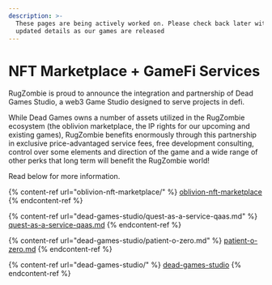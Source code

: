```yaml
---
description: >-
  These pages are being actively worked on. Please check back later with more
  updated details as our games are released
---
```


# NFT Marketplace + GameFi Services

RugZombie is proud to announce the integration and partnership of Dead Games Studio, a web3 Game Studio designed to serve projects in defi.&#x20;

While Dead Games owns a number of assets utilized in the RugZombie ecosystem (the oblivion marketplace, the IP rights for our upcoming and existing games), RugZombie benefits enormously through this partnership in exclusive price-advantaged service fees, free development consulting, control over some elements and direction of the game and a wide range of other perks that long term will benefit the RugZombie world!

Read below for more information.

{% content-ref url="oblivion-nft-marketplace/" %}
[oblivion-nft-marketplace](oblivion-nft-marketplace/)
{% endcontent-ref %}

{% content-ref url="dead-games-studio/quest-as-a-service-qaas.md" %}
[quest-as-a-service-qaas.md](dead-games-studio/quest-as-a-service-qaas.md)
{% endcontent-ref %}

{% content-ref url="dead-games-studio/patient-o-zero.md" %}
[patient-o-zero.md](dead-games-studio/patient-o-zero.md)
{% endcontent-ref %}

{% content-ref url="dead-games-studio/" %}
[dead-games-studio](dead-games-studio/)
{% endcontent-ref %}
